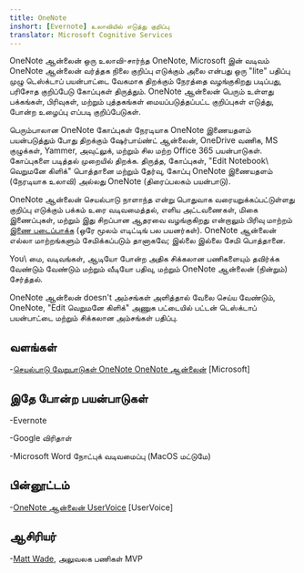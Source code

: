 ```yaml
---
title: OneNote
inshort: [Evernote] உலாவியில் எடுத்து குறிப்பு
translator: Microsoft Cognitive Services
---
```


OneNote ஆன்லைன் ஒரு உலாவி-சார்ந்த OneNote, Microsoft இன் வடிவம்
OneNote ஆன்லைன் வர்த்தக நிலை குறிப்பு எடுக்கும் அலை என்பது ஒரு \"lite\" பதிப்பு
முழு டெஸ்க்டாப் பயன்பாட்டை வேகமாக திறக்கும் நேரத்தை வழங்குகிறது
படிப்பது, பரிசோத குறிப்பேடு கோப்புகள் திருத்தும். OneNote ஆன்லைன் பெரும் உள்ளது
பக்கங்கள், பிரிவுகள், மற்றும் புத்தகங்கள் மையப்படுத்தப்பட்ட குறிப்புகள் எடுத்து, போன்ற
உழைப்பு எப்படி குறிப்பேடுகள்.

பெரும்பாலான OneNote கோப்புகள் நேரடியாக OneNote இணையதளம் பயன்படுத்தும் போது திறக்கும்
ஷேர்பாய்ண்ட் ஆன்லைன், OneDrive வணிக, MS குழுக்கள், Yammer, அவுட்லுக், மற்றும்
சில மற்ற Office 365 பயன்பாடுகள். கோப்புகளை படித்தல் முறையில் திறக்க. திருத்த,
கோப்புகள், \"Edit Notebook\ வெறுமனே கிளிக்" பொத்தானை மற்றும் தேர்வு,
கோப்பு OneNote இணையதளம் (நேரடியாக உலாவி) அல்லது OneNote (திரைப்பலகம்
பயன்பாடு).

OneNote ஆன்லைன் செயல்பாடு நாளாந்த என்று பொதுவாக வரையறுக்கப்பட்டுள்ளது
குறிப்பு எடுக்கும் பக்கம் உரை வடிவமைத்தல், எளிய அட்டவணைகள், மிகை இணைப்புகள், மற்றும்
இது சிறப்பான ஆதரவை வழங்குகிறது என்றாலும் பிரிவு மாற்றம்
[இணை படைப்பாக்க](http://icsh.pt/CoAuthoring) (ஒரே மூலம் எடிட்டிங்
பல பயனர்கள்). OneNote ஆன்லைன் எல்லா மாற்றங்களும் சேமிக்கப்படும்
தானாகவே; இல்லை இல்லை சேமி பொத்தானை.

You\ மை, வடிவங்கள், ஆடியோ போன்ற அதிக சிக்கலான பணிகளையும் தவிர்க்க வேண்டும் வேண்டும் மற்றும்
வீடியோ பதிவு, மற்றும் OneNote ஆன்லைன் (நின்றும்) சேர்த்தல்.

OneNote ஆன்லைன் doesn\'t அம்சங்கள் அளித்தால் வேலை செய்ய வேண்டும்,
OneNote\, \"Edit வெறுமனே கிளிக்" அணுக பட்டையில் பட்டன்
டெஸ்க்டாப் பயன்பாட்டை மற்றும் சிக்கலான அம்சங்கள் பதிப்பு.

வளங்கள்
---------

-[செயல்பாடு வேறுபாடுகள் OneNote OneNote
    ஆன்லைன்](https://support.office.com/en-us/article/Differences-between-using-a-notebook-in-the-browser-and-in-OneNote-a3d1fc13-ac74-456b-b391-b633a62aa83f)
    \[Microsoft\]

இதே போன்ற பயன்பாடுகள்
--------------------

-Evernote

-Google விரிதாள்

-Microsoft Word நோட்புக் வடிவமைப்பு (MacOS மட்டுமே)

பின்னூட்டம்
---------

-[OneNote ஆன்லைன் UserVoice](https://onenote.uservoice.com/forums/327183-onenote-online)
    \[UserVoice\]

ஆசிரியர்
---------

-[Matt Wade](https://www.linkedin.com/in/thatmattwade/), அலுவலக பணிகள் MVP


